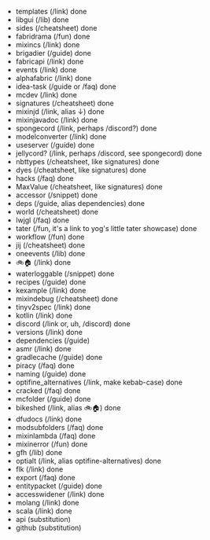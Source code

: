 * templates (/link) done
* libgui (/lib) done
* sides (/cheatsheet) done
* fabridrama (/fun) done
* mixincs (/link) done
* brigadier (/guide) done
* fabricapi (/link) done
* events (/link) done
* alphafabric (/link) done
* idea-task (/guide or /faq) done
* mcdev (/link) done
* signatures (/cheatsheet) done
* mixinjd (/link, alias ↓) done
* mixinjavadoc (/link) done
* spongecord (/link, perhaps /discord?) done
* modelconverter (/link) done
* useserver (/guide) done
* jellycord? (/link, perhaps /discord, see spongecord) done
* nbttypes (/cheatsheet, like signatures) done
* dyes (/cheatsheet, like signatures) done
* hacks (/faq) done
* MaxValue (/cheatsheet, like signatures) done
* accessor (/snippet) done
* deps (/guide, alias dependencies) done
* world (/cheatsheet) done
* lwjgl (/faq) done
* tater (/fun, it's a link to yog's little tater showcase) done
* workflow (/fun) done
* jij (/cheatsheet) done
* oneevents (/lib) done
* 🚲🏠 (/link) done
* waterloggable (/snippet) done
* recipes (/guide) done
* kexample (/link) done
* mixindebug (/cheatsheet) done
* tinyv2spec (/link) done
* kotlin (/link) done
* discord (/link or, uh, /discord) done
* versions (/link) done
* dependencies (/guide)
* asmr (/link) done
* gradlecache (/guide) done
* piracy (/faq) done
* naming (/guide) done
* optifine_alternatives (/link, make kebab-case) done
* cracked (/faq) done
* mcfolder (/guide) done
* bikeshed (/link, alias 🚲🏠) done
* dfudocs (/link) done
* modsubfolders (/faq) done
* mixinlambda (/faq) done
* mixinerror (/fun) done
* gfh (/lib) done
* optialt (/link, alias optifine-alternatives) done
* flk (/link) done
* export (/faq) done
* entitypacket (/guide) done
* accesswidener (/link) done
* molang (/link) done
* scala (/link) done
* api (substitution)
* github (substitution)
